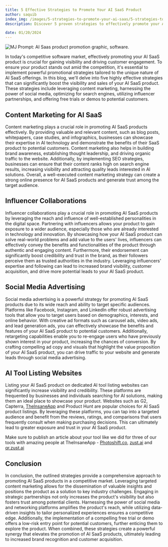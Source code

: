 ```yaml
---
title: 5 Effective Strategies to Promote Your AI SaaS Product
author: saquib
index_img: /images/5-strategies-to-promote-your-ai-saas/5-strategies-to-promote-your-ai-saas.webp
description: Discover 5 proven strategies to effectively promote your AI SaaS product, including content marketing, influencer collaborations, social media advertising, and AI tool listing websites.

date: 01/20/2024
---
```



![MJ Prompt: AI Saas product promotion graphic, software.](/images/5-strategies-to-promote-your-ai-saas/5-strategies-to-promote-your-ai-saas.webp)

In today's competitive software market, effectively promoting your AI SaaS product is crucial for gaining visibility and driving customer engagement. To ensure your product stands out amid the competition, it's essential to implement powerful promotional strategies tailored to the unique nature of AI SaaS offerings. In this blog, we'll delve into five highly effective strategies that can significantly boost the visibility and sales of your AI SaaS product. These strategies include leveraging content marketing, harnessing the power of social media, optimizing for search engines, utilizing influencer partnerships, and offering free trials or demos to potential customers.

## Content Marketing for AI SaaS

Content marketing plays a crucial role in promoting AI SaaS products effectively. By providing valuable and relevant content, such as blog posts, whitepapers, case studies, and infographics, businesses can showcase their expertise in AI technology and demonstrate the benefits of their SaaS product to potential customers. Content marketing also helps in building brand awareness, establishing thought leadership, and driving organic traffic to the website. Additionally, by implementing SEO strategies, businesses can ensure that their content ranks high on search engine results, increasing visibility and attracting quality leads interested in AI solutions. Overall, a well-executed content marketing strategy can create a strong online presence for AI SaaS products and generate trust among the target audience.

## Influencer Collaborations

Influencer collaborations play a crucial role in promoting AI SaaS products by leveraging the reach and influence of well-established personalities in the digital space. Partnering with influencers allows your product to gain exposure to a wider audience, especially those who are already interested in technology and innovation. By showcasing how your AI SaaS product can solve real-world problems and add value to the users' lives, influencers can effectively convey the benefits and functionalities of the product through authentic and engaging content. Furthermore, their endorsement can significantly boost credibility and trust in the brand, as their followers perceive them as trusted authorities in the industry. Leveraging influencers' expertise and following can lead to increased brand visibility, customer acquisition, and drive more potential leads to your AI SaaS product.

## Social Media Advertising

Social media advertising is a powerful strategy for promoting AI SaaS products due to its wide reach and ability to target specific audiences. Platforms like Facebook, Instagram, and LinkedIn offer robust advertising tools that allow you to target users based on demographics, interests, and online behavior. With creative ad formats such as carousel ads, video ads, and lead generation ads, you can effectively showcase the benefits and features of your AI SaaS product to potential customers. Additionally, retargeting capabilities enable you to re-engage users who have previously shown interest in your product, increasing the chances of conversion. By crafting compelling ad copy and visuals that highlight the value proposition of your AI SaaS product, you can drive traffic to your website and generate leads through social media advertising.

## AI Tool Listing Websites

Listing your AI SaaS product on dedicated AI tool listing websites can significantly increase visibility and credibility. These platforms are frequented by businesses and individuals searching for AI solutions, making them an ideal place to showcase your product. Websites such as G2, Capterra, [TheInsaneApp](https://www.theinsaneapp.com/) and Product Hunt are popular choices for AI SaaS product listings. By leveraging these platforms, you can tap into a targeted audience and benefit from the reviews, ratings, and comparisons that users frequently consult when making purchasing decisions. This can ultimately lead to greater exposure and trust in your AI SaaS product.

Make sure to publish an article about your tool like we did for three of our tools with amazing people at TheInsaneApp - [Photoshift.co](https://www.theinsaneapp.com/tools/photoshift/), [zust.ai](https://www.theinsaneapp.com/tools/zust-ai/) and [qr.zust.ai](https://www.theinsaneapp.com/tools/zust-qr/)

## Conclusion

In conclusion, the outlined strategies provide a comprehensive approach to promoting AI SaaS products in a competitive market. Leveraging targeted content marketing allows for the dissemination of valuable insights and positions the product as a solution to key industry challenges. Engaging in strategic partnerships not only increases the product's visibility but also fosters trust among potential clients. Harnessing the power of social media and networking platforms amplifies the product's reach, while utilizing data-driven insights to tailor personalized experiences ensures a competitive edge. Additionally, the implementation of a compelling free trial or demo offers a low-risk entry point for potential customers, further enticing them to explore the product. When combined, these strategies create a powerful synergy that elevates the promotion of AI SaaS products, ultimately leading to increased brand recognition and customer acquisition.